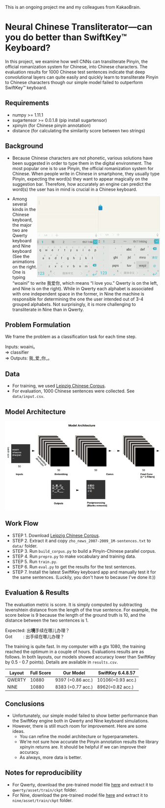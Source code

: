 This is an ongoing project me and my colleagues from KakaoBrain.

# Neural Chinese Transliterator—can you do better than SwiftKey™ Keyboard?

In this project, we examine how well CNNs can transliterate Pinyin, the official romanization system for Chinese, into Chinese characters. The evaluation results for 1000 Chinese test sentences indicate that deep convolutional layers can quite easily and quickly learn to transliterate Pinyin to Chinese characters though our simple model failed to outperform SwiftKey™ keyboard.

## Requirements
  * numpy >= 1.11.1
  * sugartensor >= 0.0.1.8 (pip install sugartensor)
  * xpinyin (for Chinese pinyin annotation)
  * distance (for calculating the similarity score between two strings)

## Background

* Because Chinese characters are not phonetic, various solutions have been suggested in order to type them in the digital environment. The most popular one is to use Pinyin, the official romanization system for Chinese. When people write in Chinese in smartphone, they usually type Pinyin, expecting the word(s) they want to appear magically on the suggestion bar. Therefore, how accurately an engine can predict the word(s) the user has in mind is crucial in a Chinese keyboard. 

<img src="images/swiftkey_ten.gif" width="200" align="right"> 
<img src="images/swiftkey_qwerty.gif" width="200" align="right">

* Among several kinds in the Chinese keyboard, the major two are Qwerty keyboard and Nine keyboard (See the animations on the right. One is typing “woaini” to write 我爱你, which means “I love you.” Qwerty is on the left, and Nine is on the right). While in Qwerty each alphabet is associated with one independent space in the former, in Nine the machine is responsible for determining the one the user intended out of 3-4 grouped alphabets. Not surprisingly, it is more challenging to transliterate in Nine than in Qwerty.

## Problem Formulation
We frame the problem as a classification task for each time step.

Inputs: woaini。<br>
=> classifier <br>
=> Outputs: 我_爱_你_。
 
## Data
* For training, we used [Leipzig Chinese Corpus](http://corpora2.informatik.uni-leipzig.de/download.html). 
* For evaluation, 1000 Chinese sentences were collected. See `data/input.csv`.

## Model Architecture

<img src="images/architecture.jpg" align="middle"> 

## Work Flow

* STEP 1. Download [Leipzig Chinese Corpus](http://corpora2.informatik.uni-leipzig.de/downloads/zho_news_2007-2009_1M-text.tar.gz).
* STEP 2. Extract it and copy `zho_news_2007-2009_1M-sentences.txt` to `data/` folder.
* STEP 3. Run `build_corpus.py` to build a Pinyin-Chinese parallel corpus.
* STEP 4. Run `prepro.py` to make vocabulary and training data.
* STEP 5. Run `train.py`.
* STEP 6. Run `eval.py` to get the results for the test sentences.
* STEP 7. Install the latest SwiftKey keyboard app and manually test it for the same sentences. (Luckily, you don't have to because I've done it:))

## Evaluation & Results

The evaluation metric is score. It is simply computed by subtracting levenshtein distance from the length of the true sentence. For example, the score below is 9 because the length of the ground truth is 10, and the distance between the two sentences is 1.

Expected: 出<b>境</b>手续在哪儿办理？<br/>
Got&nbsp;&nbsp;&nbsp;&nbsp;&nbsp;&nbsp;&nbsp;&nbsp;     : 出手续在哪儿办理？

The training is quite fast. In my computer with a gtx 1080, the training reached the optimum in a couple of hours. Evaluations results are as follows. In both layouts, our models showed accuracy lower than SwiftKey by 0.5 - 0.7 points). Details are available in `results.csv`. 

| Layout | Full Score | Our Model | SwiftKey 6.4.8.57 |
|--- |--- |--- |--- |
|QWERTY| 10880 | 9397 (=0.86 acc.) | 10106(=0.93 acc.)|
|NINE| 10880 | 8383 (=0.77 acc.) | 8962(=0.82 acc.)|


## Conclusions
* Unfortunately, our simple model failed to show better performance than the SwiftKey engine both in Qwerty and Nine keyboard simulations.
* However, there is still much room for improvement. Here are some ideas.
  * You can refine the model architecture or hyperparameters.
  * We're not sure how accurate the Pinyin annotation results the library xpinyin returns are. It should be helpful if we can improve their accuracy.
  * As always, more data is better.

## Notes for reproducibility
* For Qwerty, download the pre-trained model file [here](https://drive.google.com/open?id=0B0ZXk88koS2Kdko5SHhtZ2h2RVU) and  extract it to `qwerty/asset/train/ckpt` folder.
* For Nine, download the pre-trained model file [here](https://drive.google.com/open?id=0B0ZXk88koS2KRW94N1VveDdSekU) and extract it to `nine/asset/train/ckpt` folder.

	







